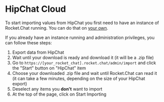 # HipChat Cloud

To start importing values from HipChat you first need to have an instance of Rocket.Chat running. You can do that on [your own](https://docs.rocket.chat/developer-guides/quick-start/).

If you already have an instance running and administration privileges, you can follow these steps:

1. Export data from HipChat
2. Wait until your download is ready and download it \(it will be a .zip file\)
3. Go to `https://[your_rocket_chat].rocket.chat/admin/import` and click the "Start" button on "HipChat" item
4. Choose your downloaded .zip file and wait until Rocket.Chat can read it \(it can take a few minutes, depending on the size of your HipChat export\)
5. Deselect any items you **don't** want to import
6. At the top of the page, click on Start Importing

